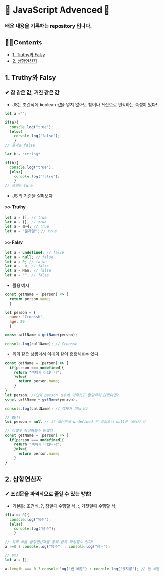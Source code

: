 # 🚀 JavaScript Advenced 🚀
### 배운 내용을 기록하는 repository 입니다.

## 🙋‍♂️Contents
* [1. Truthy와 Falsy](#1-truthy와-falsy)
* [2. 삼항연산자](#2-삼항연산자)

## 1. Truthy와 Falsy
### ✔ 참 같은 값, 거짓 같은 값
+ JS는 조건식에 boolean 값을 넣지 않아도 참이나 거짓으로 인식하는 속성이 있다!
```javascript
let a ="";

if(a){
  console.log("true");
  }else{
    console.log("false");
    }
// 결과는 false

let b = "string";

if(b){
  console.log("true");
  }else{
    console.log("false");
    }
// 결과는 ture
```
+ JS 의 기준을 살펴보자
#### >> Truthy
```javascript
let a = []; // true
let a = {}; // true
let a = 숫자; // true
let a = "문자열"; // true
```
#### >> Falsy
```javascript
let a = undefined; // false
let a = null; // false
let a = 0; // false
let a = -0; // false
let a = Nan; // false
let a = ""; // false
```
+ 활용 예시
```javascript
const getName = (person) => {
  return person.name;
  }
  
let person = {
  name: "Croossh",
  age: 29
  }

const callName = getName(person);

console.log(callName); // Croossh
```
+ 위와 같은 상황에서 아래와 같이 응용해볼수 있다
```javascript
const getName = (person) => {
  if(person === undefined){
    return "객체가 아닙니다";
    }else{
      return person.name;
    }
}
let person; //만약 person 변수에 아무것도 할당하지 않았다면?
const callName = getName(person);
 
console.log(callName); // 객체가 아닙니다

// BUT!
let person = null // if 조건문에 undefined 만 걸었으니 null은 에러가 남

// 이렇게 작성해볼수 있겠다
const getName = (person) => {
  if(person === undefined){
    return "객체가 아닙니다";
    }else{
      return person.name;
    }
}
```

## 2. 삼항연산자
### ✔ 조건문을 파격적으로 줄일 수 있는 방법!
+ 기본틀: 조건식, ?, 참일때 수행할 식, :, 거짓일때 수행할 식;
```javascript
if(a >= 0){
  console.log("양수");
  }else{
    console.log("음수");
    }

// 위의 식을 삼항연산자를 통해 쉽게 작성할수 있다!
a >=0 ? console.log("양수") : console.log("음수");

// ex)
let a = [];

a.length === 0 ? console.log("빈 배열") : console.log("있지롱"); // 빈 배열
```
